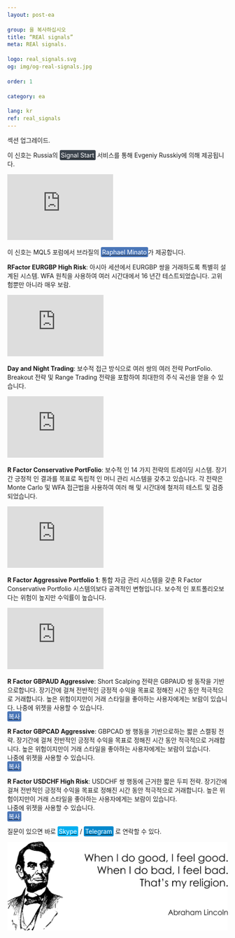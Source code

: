 ```yaml
---
layout: post-ea

group: 을 복사하십시오
title: “REAl signals”
meta: REAl signals.

logo: real_signals.svg
og: img/og-real-signals.jpg

order: 1

category: ea

lang: kr
ref: real_signals
---
```


섹션 업그레이드.

이 신호는 Russia의 <a href="https://www.signalstart.com/analysis/real-signal/50865" target="_blank"><span style="background-color:#3b434c; color:white; padding:3px; border-radius: 3px">Signal Start</span></a> 서비스를 통해 Evgeniy Russkiy에 의해 제공됩니다.
<iframe frameborder="0" width="242" height="150" src="https://www.signalstart.com/ko/widgets/1/50865?colors=578EBE,FFFFFF,004782"></iframe>

이 신호는 MQL5 포럼에서 브라질의 <a href="https://www.mql5.com/en/users/johnmacknamara" target="_blank"><span style="background-color:#4a76b8; color:white; padding:3px; border-radius: 3px">Raphael Minato</span></a>가 제공합니다.

**RFactor EURGBP High Risk**: 아시아 세션에서 EURGBP 쌍을 거래하도록 특별히 설계된 시스템. WFA 원칙을 사용하여 여러 시간대에서 16 년간 테스트되었습니다. 고위험뿐만 아니라 매우 보람.  
<iframe frameborder="0" width="220" height="140" src="https://www.mql5.com/en/signals/widget/signal/3ps8"></iframe>

**Day and Night Trading**: 보수적 접근 방식으로 여러 쌍의 여러 전략 PortFolio. Breakout 전략 및 Range Trading 전략을 포함하여 최대한의 주식 곡선을 얻을 수 있습니다.  
<iframe frameborder="0" width="220" height="140" src="https://www.mql5.com/en/signals/widget/signal/3ps9"></iframe>

**R Factor Conservative PortFolio**: 보수적 인 14 가지 전략의 트레이딩 시스템. 장기간 긍정적 인 결과를 목표로 독립적 인 머니 관리 시스템을 갖추고 있습니다. 각 전략은 Monte Carlo 및 WFA 접근법을 사용하여 여러 해 및 시간대에 철저히 테스트 및 검증되었습니다.  
<iframe frameborder="0" width="220" height="140" src="https://www.mql5.com/en/signals/widget/signal/3psa"></iframe>

**R Factor Aggressive Portfolio 1**: 통합 자금 관리 시스템을 갖춘 R Factor Conservative Portfolio 시스템의보다 공격적인 변형입니다. 보수적 인 포트폴리오보다는 위험이 높지만 수익률이 높습니다.  
<iframe frameborder="0" width="220" height="140" src="https://www.mql5.com/en/signals/widget/signal/3psb"></iframe>

**R Factor GBPAUD Aggressive**: Short Scalping 전략은 GBPAUD 쌍 동작을 기반으로합니다. 장기간에 걸쳐 전반적인 긍정적 수익을 목표로 정해진 시간 동안 적극적으로 거래합니다. 높은 위험이지만이 거래 스타일을 좋아하는 사용자에게는 보람이 있습니다.
나중에 위젯을 사용할 수 있습니다.  
<a href="https://www.mql5.com/en/signals/477486" target="_blank"><span style="background-color:#4a76b8; color:white; padding:3px; border-radius: 3px">복사</span></a>

**R Factor GBPCAD Aggressive**: GBPCAD 쌍 행동을 기반으로하는 짧은 스캘핑 전략. 장기간에 걸쳐 전반적인 긍정적 수익을 목표로 정해진 시간 동안 적극적으로 거래합니다. 높은 위험이지만이 거래 스타일을 좋아하는 사용자에게는 보람이 있습니다.  
나중에 위젯을 사용할 수 있습니다.  
<a href="https://www.mql5.com/en/signals/450778" target="_blank"><span style="background-color:#4a76b8; color:white; padding:3px; border-radius: 3px">복사</span></a>

**R Factor USDCHF High Risk**: USDCHF 쌍 행동에 근거한 짧은 두피 전략. 장기간에 걸쳐 전반적인 긍정적 수익을 목표로 정해진 시간 동안 적극적으로 거래합니다. 높은 위험이지만이 거래 스타일을 좋아하는 사용자에게는 보람이 있습니다.  
나중에 위젯을 사용할 수 있습니다.  
<a href="https://www.mql5.com/en/signals/530561" target="_blank"><span style="background-color:#4a76b8; color:white; padding:3px; border-radius: 3px">복사</span></a>

질문이 있으면 바로 <a href="skype:chutkoy89?call" target="_blank"><span style="background-color:#00aff0; color:white; padding:3px; border-radius: 3px">Skype</span></a> / <a href="https://t.me/chutkoy" target="_blank"><span style="background-color:#0088cc; color:white; padding:3px; border-radius: 3px">Telegram</span></a> 로 연락할 수 있다.

<a data-fancybox="gallery" href="/img/programming/Lincoln.png"><img src="/img/programming/Lincoln.png" alt=""></a>
